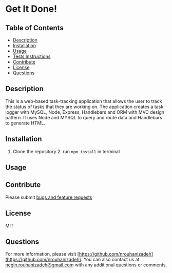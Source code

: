 
  # Get It Done!

  ## Table of Contents
  * [Description](#Description)
  * [Installation](#Unstallation)
  * [Usage](#Usage)
  * [Tests Instructions](#Tests)
  * [Contribute](#contribute)
  * [License](#License)
  * [Questions](#questions)
  
  ## Description
  This is a web-based task-tracking application that allows the user to track the status of tasks that they are working on. The application creates a task logger with MySQL, Node, Express, Handlebars and ORM with MVC design pattern. It uses Node and MYSQL to query and route data and Handlebars to generate HTML.

  ## Installation
  1. Clone the repository 2. run ```npm install``` in terminal
  
  ## Usage
  
  ## Contribute
  Please submit [bugs and feature requests](https://github.com/nrouhanizdeh/Task-Tracker/issues)

  ## License
  MIT

  ## Questions
  For more information, please visit [https://github.com/nrouhanizadeh](https://github.com/nrouhanizadeh).
  You can also contact us at [negin.rouhanizadeh@gmail.com](mailto:negin.rouhanizadeh@gmail.com) with any additional questions or comments.

  